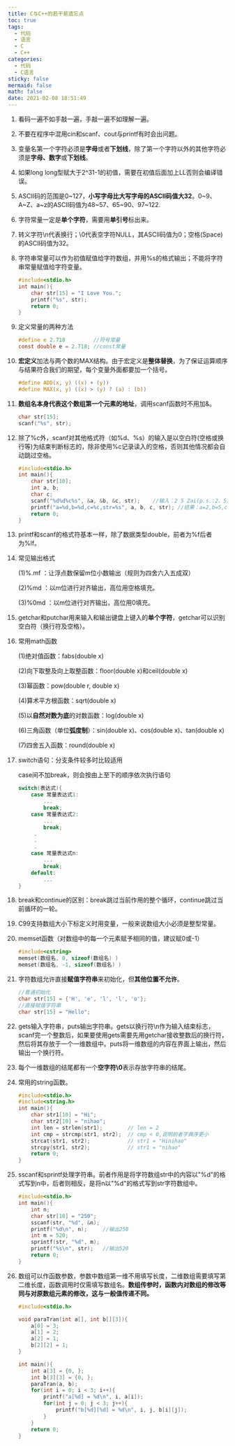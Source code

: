 ```yaml
---
title: C与C++的若干易遗忘点
toc: true
tags:
  - 代码
  - 语言
  - C
  - C++
categories:
  - 代码
  - C语言
sticky: false
mermaid: false
math: false
date: 2021-02-08 18:51:49
---
```


1. 看码一遍不如手敲一遍，手敲一遍不如理解一遍。

2. 不要在程序中混用cin和scanf、cout与printf有时会出问题。

3. 变量名第一个字符必须是**字母**或者**下划线**，除了第一个字符以外的其他字符必须是**字母、数字**或**下划线**。

4. 如果long long型赋大于2^31-1的初值，需要在初值后面加上LL否则会编译错误。

5. ASCII码的范围是0~127，**小写字母比大写字母的ASCII码值大32**。0~9、A~Z、a~z的ASCII码值为48~57、65~90、97~122.

6. 字符常量一定是**单个字符**，需要用**单引号**标出来。

7. 转义字符\n代表换行；\0代表空字符NULL，其ASCII码值为0；空格(Space)的ASCII码值为32。

8. 字符串常量可以作为初值赋值给字符数组，并用%s的格式输出；不能将字符串常量赋值给字符变量。

   ```c
   #include<stdio.h>
   int main(){
       char str[15] = "I Love You.";
       printf("%s", str);
       return 0;
   }
   ```

9. 定义常量的两种方法

   ```c
   #define e 2.718         //符号常量
   const double e = 2.718; //const常量
   ```

10. **宏定义**加法与两个数的MAX结构。由于宏定义是**整体替换**，为了保证运算顺序与结果符合我们的期望，每个变量外面都要加一个括号。

    ```c
    #define ADD(x, y) ((x) + (y))
    #define MAX(x, y) ((x) > (y) ? (a) : (b))
    ```

11. **数组名本身代表这个数组第一个元素的地址**，调用scanf函数时不用加&。

    ```c
    char str[15];
    scanf("%s", str);
    ```

12. 除了%c外，scanf对其他格式符（如%d、%s）的输入是以空白符(空格或换行等)为结束判断标志的，除非使用%c记录读入的空格，否则其他情况都会自动跳过空格。

    ```c
    #include<stdio.h>
    int main(){
        char str[10];
        int a, b;
        char c;
        scanf("%d%d%c%s", &a, &b, &c, str);    //输入：2 5 Zai(p.s.:2、5虽然隔开但两个%d之间可不加空格)
        printf("a=%d,b=%d,c=%c,str=%s", a, b, c, str); //结果：a=2,b=5,c= ,str=zai
        return 0;
    }
    ```

13. printf和scanf的格式符基本一样，除了数据类型double，前者为%f后者为%lf。

14. 常见输出格式

    (1)%.mf ：让浮点数保留m位小数输出（规则为四舍六入五成双）
    
    (2)%md ：以m位进行对齐输出，高位用空格填充。
    
    (3)%0md ：以m位进行对齐输出，高位用0填充。
    
15. getchar和putchar用来输入和输出键盘上键入的**单个字符**，getchar可以识别空白符（换行符及空格）。

16. 常用math函数

    (1)绝对值函数：fabs(double x)

    (2)向下取整及向上取整函数：floor(double x)和ceil(double x)

    (3)幂函数：pow(double r, double x)

    (4)算术平方根函数：sqrt(double x)

    (5)以**自然对数为底**的对数函数：log(double x)

    (6)三角函数（单位**弧度制**）：sin(double x)、cos(double x)、tan(double x)

    (7)四舍五入函数：round(double x)

17. switch语句：分支条件较多时比较适用

    case间不加break，则会按由上至下的顺序依次执行语句

    ```c
    switch(表达式){
        case 常量表达式1:
            ...
            break;
        case 常量表达式2:
            ...
            break;
         .
         .
         .
        case 常量表达式n:
            ...
            break;
        default:
            ...
    }
    ```

18. break和continue的区别：break跳过当前作用的整个循环，continue跳过当前循环的一轮。

19. C99支持数组大小下标定义时用变量，一般来说数组大小必须是整型常量。

20. memset函数（对数组中的每一个元素赋予相同的值，建议赋0或-1）

    ```c++
    #include<cstring>
    memset(数组名, 0, sizeof(数组名) )
    memset(数组名, -1, sizeof(数组名) )
    ```

21. 字符数组允许直接**赋值字符串**来初始化，但**其他位置不允许**。

    ```c++
    //普通初始化
    char str[15] = {'H', 'e', 'l', 'l', 'o'};
    //直接赋值字符串
    char str[15] = "Hello";
    ```

22. gets输入字符串，puts输出字符串。gets以换行符\n作为输入结束标志，scanf完一个整数后，如果要使用gets需要先用getchar接收整数后的换行符，然后将其存放于一个一维数组中。puts将一维数组的内容在界面上输出，然后输出一个换行符。

23. 每个一维数组的结尾都有一个**空字符\0**表示存放字符串的结尾。

24. 常用的string函数。

    ```c++
    #include<stdio.h>
    #include<string.h>
    int main(){
        char str1[10] = "Hi";
        char str2[10] = "nihao";
        int len = strlen(str1);        // len = 2
        int cmp = strcmp(str1, str2);  // cmp < 0,说明前者字典序更小
        strcat(str1, str2);            // str1 = "Hinihao"
        strcpy(str1, str2);            // str1 = "nihao"
        return 0;
    }
    ```

25. sscanf和sprintf处理字符串。前者作用是将字符数组str中的内容以"%d"的格式写到n中，后者则相反，是将n以"%d"的格式写到str字符数组中。

    ```c++
    #include<stdio.h>
    int main(){
        int n;
        char str[10] = "250";
        sscanf(str, "%d", &n);
        printf("%d\n", n);     //输出250
        int m = 520;
        sprintf(str, "%d", m);
        printf("%s\n", str);   //输出520
        return 0;
    }
    ```

26. 数组可以作函数参数，参数中数组第一维不用填写长度，二维数组需要填写第二维长度，函数调用时仅需填写数组名。**数组传参时，函数内对数组的修改等同与对原数组元素的修改，这与一般值传递不同。**

    ```c++
    #include<stdio.h>
    
    void paraTran(int a[], int b[][3]){
        a[0] = 3;
        a[1] = 2;
        a[2] = 1;
        b[2][2] = 1;
    }
    
    int main(){
        int a[3] = {0, };
        int b[3][3] = {0, };
        paraTran(a, b);
        for(int i = 0; i < 3; i++){
            printf("a[%d] = %d\n", i, a[i]);
            for(int j = 0; j < 3; j++){
                printf("b[%d][%d] = %d\n", i, j, b[i][j]);
            }
        }
        return 0;
    }
    ```

    

